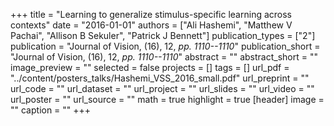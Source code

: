 +++
title = "Learning to generalize stimulus-specific learning across contexts"
date = "2016-01-01"
authors = ["Ali Hashemi", "Matthew V Pachai", "Allison B Sekuler", "Patrick J Bennett"]
publication_types = ["2"]
publication = "Journal of Vision, (16), 12, _pp. 1110--1110_"
publication_short = "Journal of Vision, (16), 12, _pp. 1110--1110_"
abstract = ""
abstract_short = ""
image_preview = ""
selected = false
projects = []
tags = []
url_pdf = "../content/posters_talks/Hashemi_VSS_2016_small.pdf"
url_preprint = ""
url_code = ""
url_dataset = ""
url_project = ""
url_slides = ""
url_video = ""
url_poster = ""
url_source = ""
math = true
highlight = true
[header]
image = ""
caption = ""
+++
